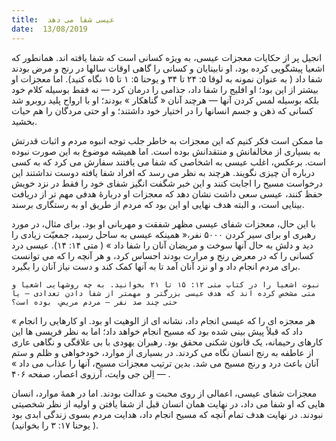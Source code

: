 ```yaml
---
title:  عیسی شفا می دهد
date:  13/08/2019
---
```


انجیل پر از حکایات معجزات عیسی، به ویژه کسانی است که شفا یافته اند. همانطور که اشعیا پیشگویی کرده بود، او نابینایان و کسانی را گاهی اوقات سالها در رنج و مرض بودند شفا داد ( به عنوان نمونه به لوقا ۵: ۲۴ تا ۳۴ و یوحنا ۵: ۱ تا ۱۵ نگاه کنید). اما معجزات او بیشتر از این بود؛ او افلیج را شفا داد، جذامی را درمان کرد — نه فقط بوسیله کلام خود بلکه بوسیله لمس کردن آنها — هرچند آنان « گناهکار » بودند؛ او با ارواح پلید روبرو شد کسانی که ذهن و جسم انسانها را در اختیار خود داشتند؛ و او حتی مردگان را هم حیات بخشید.

ما ممکن است فکر کنیم که این معجزات به خاطر جلب توجه انبوه مردم و اثبات قدرتش به بسیاری از مخالفانش و منتقدانش بوده است. اما همیشه موضوع به این صورت نبوده است. برعکس، اغلب عیسی به اشخاصی که شفا می یافتند سفارش می کرد که به کسی درباره آن چیزی نگویند. هرچند به نظر می رسد که افراد شفا یافته دوست نداشتند این درخواست مسیح را اجابت کنند و این خبر شگفت انگیز شفای خود را فقط در نزد خویش حفظ کنند، عیسی سعی داشت نشان دهد که معجزات او دربارهٔ هدفی مهم تر از دریافت بینایی است، و البته هدف نهایی او این بود که مردم از طریق او به رستگاری برسند.

با این حال، معجزات شفای عیسی مظهر شفقت و مهربانی او بود. برای مثال، در مورد رهبری او برای سیر کردن ۵۰۰۰ نفر،« همینکه عیسی به ساحل رسید، جمعیّت زیادی را دید و دلش به حال آنها سوخت و مریضان آنان را شفا داد » ( متی ۱۴: ۱۴). عیسی درد کسانی را که در معرض رنج و مرارت بودند احساس کرد، و هر آنچه را که می توانست برای مردم انجام داد و او نزد آنان آمد تا به آنها کمک کند و دست نیاز آنان را بگیرد.

`نبوت اشعیا را در کتاب متی ۱۲: ۱۵ تا ۲۱ بخوانید. به چه روشهایی اشعیا و متی مشخص کرده اند که هدف عیسی بزرگتر و مهمتر از شفا دادن تعدادی — یا حتی چند صد نفر — مردم مریض، بوده است؟`

« هر معجزه ای را که عیسی انجام داد، نشانه ای از الوهیت او بود. او کارهایی را انجام داد که قبلاً پیش بینی شده بود که مسیح انجام خواهد داد؛ اما به نظر فریسی ها این کارهای رحیمانه، یک قانون شکنی محقق بود. رهبران یهودی با بی علاقگی و نگاهی عاری از عاطفه به رنج انسان نگاه می کردند. در بسیاری از موارد، خودخواهی و ظلم و ستم آنان باعث درد و رنج مسیح می شد. بدین ترتیب معجزات مسیح، آنها را عذاب می داد » — اِلن جی وایت، آرزوی اعصار، صفحه ۴۰۶ .

معجزات شفای عیسی، اعمالی از روی محبت و عدالت بودند. اما در همهٔ موارد، انسان هایی که او شفا می داد، در نهایت همان انسان قبل از شفا یافتن و اولیه از نظر شخصیتی نبودند. در نهایت هدف تمام آنچه که مسیح انجام داد، هدایت مردم بسوی زندگی ابدی بود ( یوحنا ۱۷: ۳ را بخوانید).